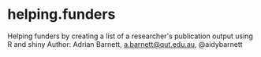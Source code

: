 # helping.funders
Helping funders by creating a list of a researcher's publication output using R and shiny 
Author: Adrian Barnett, a.barnett@qut.edu.au, @aidybarnett
